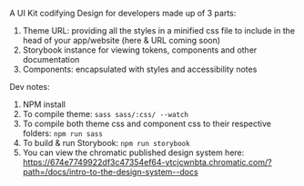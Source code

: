 A UI Kit codifying Design for developers made up of 3 parts: 

1. Theme URL: providing all the styles in a minified css file to include in the head of your app/website (here & URL coming soon)
2. Storybook instance for viewing tokens, components and other documentation
3. Components: encapsulated with styles and accessibility notes

Dev notes:
1. NPM install
2. To compile theme: `sass sass/:css/ --watch`
3. To compile both theme css and component css to their respective folders:  `npm run sass`
4. To build & run Storybook: `npm run storybook`
5. You can view the chromatic published design system here: https://674e7749922df3c47354ef64-ytcjcwnbta.chromatic.com/?path=/docs/intro-to-the-design-system--docs